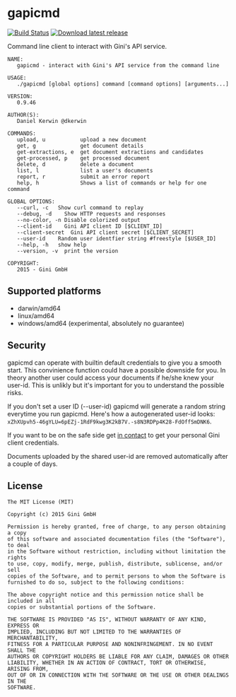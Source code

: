 # gapicmd

[![Build Status](https://magnum.travis-ci.com/gini/gapicmd.svg?token=hks5AUpe81U7Yryvaqjm&branch=master)](https://magnum.travis-ci.com/gini/gapicmd) [![Download latest release](https://img.shields.io/badge/download-latest_release-009edc.svg)](https://github.com/gini/gapicmd/releases/latest)

Command line client to interact with Gini's API service.

```
NAME:
   gapicmd - interact with Gini's API service from the command line

USAGE:
   ./gapicmd [global options] command [command options] [arguments...]

VERSION:
   0.9.46

AUTHOR(S):
   Daniel Kerwin @dkerwin

COMMANDS:
   upload, u           upload a new document
   get, g              get document details
   get-extractions, e  get document extractions and candidates
   get-processed, p    get processed document
   delete, d           delete a document
   list, l             list a user's documents
   report, r           submit an error report
   help, h             Shows a list of commands or help for one command

GLOBAL OPTIONS:
   --curl, -c   Show curl command to replay
   --debug, -d    Show HTTP requests and responses
   --no-color, -n Disable colorized output
   --client-id    Gini API client ID [$CLIENT_ID]
   --client-secret  Gini API client secret [$CLIENT_SECRET]
   --user-id    Random user identfier string #freestyle [$USER_ID]
   --help, -h   show help
   --version, -v  print the version

COPYRIGHT:
   2015 - Gini GmbH
```

## Supported platforms

  * darwin/amd64
  * linux/amd64
  * windows/amd64 (experimental, absolutely no guarantee)

## Security

gapicmd can operate with builtin default credentials to give you a smooth start. This convinience function could have a possible downside for you.
In theory another user could access your documents if he/she knew your user-id. This is unlikly but it's important for you to understand the possible
risks.

If you don't set a user ID (--user-id) gapicmd will generate a random string everytime you run gapicmd. Here's how a autogenerated user-id
looks: ```xZhXUpvh5-46gYLU=6pEZj-1RdF9kwg3K2kB7V.-s8N3RDPp4K28-FdOffSmDNK6```.

If you want to be on the safe side get [in contact](mailto:hello-partners@gini.net) to get your personal Gini client credentials.

Documents uploaded by the shared user-id are removed automatically after a couple of days.

## License

```
The MIT License (MIT)

Copyright (c) 2015 Gini GmbH

Permission is hereby granted, free of charge, to any person obtaining a copy
of this software and associated documentation files (the "Software"), to deal
in the Software without restriction, including without limitation the rights
to use, copy, modify, merge, publish, distribute, sublicense, and/or sell
copies of the Software, and to permit persons to whom the Software is
furnished to do so, subject to the following conditions:

The above copyright notice and this permission notice shall be included in all
copies or substantial portions of the Software.

THE SOFTWARE IS PROVIDED "AS IS", WITHOUT WARRANTY OF ANY KIND, EXPRESS OR
IMPLIED, INCLUDING BUT NOT LIMITED TO THE WARRANTIES OF MERCHANTABILITY,
FITNESS FOR A PARTICULAR PURPOSE AND NONINFRINGEMENT. IN NO EVENT SHALL THE
AUTHORS OR COPYRIGHT HOLDERS BE LIABLE FOR ANY CLAIM, DAMAGES OR OTHER
LIABILITY, WHETHER IN AN ACTION OF CONTRACT, TORT OR OTHERWISE, ARISING FROM,
OUT OF OR IN CONNECTION WITH THE SOFTWARE OR THE USE OR OTHER DEALINGS IN THE
SOFTWARE.
```
